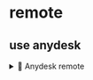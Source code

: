 # remote

## use anydesk

<details>
  <summary>📌 Anydesk remote </summary>

  ## Cách sủ dụng anydesk auto ket noi voi thiet bi
  - 📌 Danh sách gạch đầu dòng
  - ✅ Check box
  - ![Bước 1](Accest/B1.png)


```sh
echo "Hello World!"
